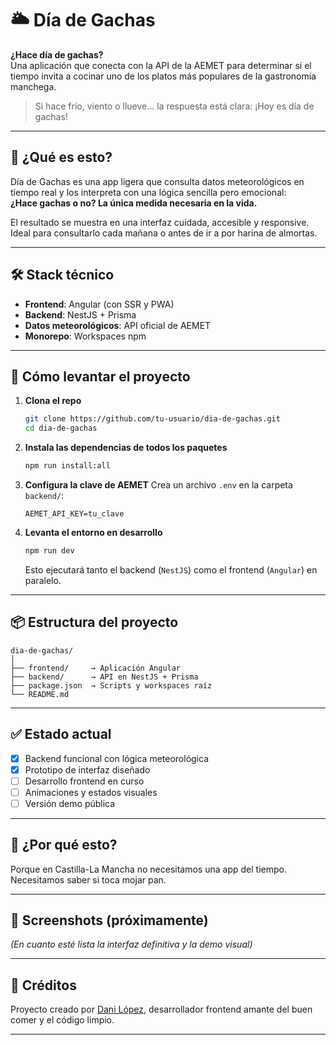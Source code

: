 # 🌥️ Día de Gachas

**¿Hace día de gachas?**  
Una aplicación que conecta con la API de la AEMET para determinar si el tiempo invita a cocinar uno de los platos más populares de la gastronomía manchega.

> Si hace frío, viento o llueve... la respuesta está clara: ¡Hoy es día de gachas!

---

## 🧠 ¿Qué es esto?

Día de Gachas es una app ligera que consulta datos meteorológicos en tiempo real y los interpreta con una lógica sencilla pero emocional:  
**¿Hace gachas o no? La única medida necesaria en la vida.**

El resultado se muestra en una interfaz cuidada, accesible y responsive. Ideal para consultarlo cada mañana o antes de ir a por harina de almortas.

---

## 🛠 Stack técnico

- **Frontend**: Angular (con SSR y PWA)
- **Backend**: NestJS + Prisma
- **Datos meteorológicos**: API oficial de AEMET
- **Monorepo**: Workspaces npm

---

## 🚀 Cómo levantar el proyecto

1. **Clona el repo**

   ```bash
   git clone https://github.com/tu-usuario/dia-de-gachas.git
   cd dia-de-gachas
   ```

2. **Instala las dependencias de todos los paquetes**

   ```bash
   npm run install:all
   ```

3. **Configura la clave de AEMET**
   Crea un archivo `.env` en la carpeta `backend/`:

   ```
   AEMET_API_KEY=tu_clave
   ```

4. **Levanta el entorno en desarrollo**

   ```bash
   npm run dev
   ```

   Esto ejecutará tanto el backend (`NestJS`) como el frontend (`Angular`) en paralelo.

---

## 📦 Estructura del proyecto

```
dia-de-gachas/
│
├── frontend/     → Aplicación Angular
├── backend/      → API en NestJS + Prisma
├── package.json  → Scripts y workspaces raíz
└── README.md
```

---

## ✅ Estado actual

- [x] Backend funcional con lógica meteorológica
- [x] Prototipo de interfaz diseñado
- [ ] Desarrollo frontend en curso
- [ ] Animaciones y estados visuales
- [ ] Versión demo pública

---

## 🤔 ¿Por qué esto?

Porque en Castilla-La Mancha no necesitamos una app del tiempo.  
Necesitamos saber si toca mojar pan.

---

## 📸 Screenshots (próximamente)

_(En cuanto esté lista la interfaz definitiva y la demo visual)_

---

## 🧂 Créditos

Proyecto creado por [Dani López](https://github.com/danilopgon), desarrollador frontend amante del buen comer y el código limpio.

---
